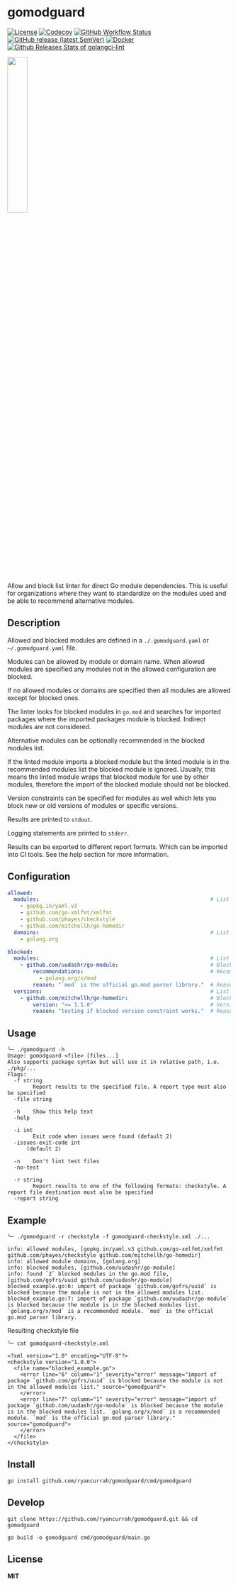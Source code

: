 # gomodguard
[![License](https://img.shields.io/github/license/ryancurrah/gomodguard?style=flat-square)](/LICENSE)
[![Codecov](https://img.shields.io/codecov/c/gh/ryancurrah/gomodguard?style=flat-square)](https://codecov.io/gh/ryancurrah/gomodguard)
[![GitHub Workflow Status](https://img.shields.io/github/actions/workflow/status/ryancurrah/gomodguard/go.yml?branch=main&logo=Go&style=flat-square)](https://github.com/ryancurrah/gomodguard/actions?query=workflow%3AGo)
[![GitHub release (latest SemVer)](https://img.shields.io/github/v/release/ryancurrah/gomodguard?style=flat-square)](https://github.com/ryancurrah/gomodguard/releases/latest)
[![Docker](https://img.shields.io/docker/pulls/ryancurrah/gomodguard?style=flat-square)](https://hub.docker.com/r/ryancurrah/gomodguard)
[![Github Releases Stats of golangci-lint](https://img.shields.io/github/downloads/ryancurrah/gomodguard/total.svg?logo=github&style=flat-square)](https://somsubhra.com/github-release-stats/?username=ryancurrah&repository=gomodguard)

<img src="https://storage.googleapis.com/gopherizeme.appspot.com/gophers/9afcc208898c763be95f046eb2f6080146607209.png" width="30%">

Allow and block list linter for direct Go module dependencies. This is useful for organizations where they want to standardize on the modules used and be able to recommend alternative modules.

## Description

Allowed and blocked modules are defined in a `./.gomodguard.yaml` or `~/.gomodguard.yaml` file. 

Modules can be allowed by module or domain name. When allowed modules are specified any modules not in the allowed configuration are blocked.

If no allowed modules or domains are specified then all modules are allowed except for blocked ones.

The linter looks for blocked modules in `go.mod` and searches for imported packages where the imported packages module is blocked. Indirect modules are not considered.

Alternative modules can be optionally recommended in the blocked modules list.

If the linted module imports a blocked module but the linted module is in the recommended modules list the blocked module is ignored. Usually, this means the linted module wraps that blocked module for use by other modules, therefore the import of the blocked module should not be blocked.

Version constraints can be specified for modules as well which lets you block new or old versions of modules or specific versions.

Results are printed to `stdout`.

Logging statements are printed to `stderr`.

Results can be exported to different report formats. Which can be imported into CI tools. See the help section for more information.

## Configuration

```yaml
allowed:
  modules:                                                      # List of allowed modules
    - gopkg.in/yaml.v3
    - github.com/go-xmlfmt/xmlfmt
    - github.com/phayes/checkstyle
    - github.com/mitchellh/go-homedir
  domains:                                                      # List of allowed module domains
    - golang.org

blocked:
  modules:                                                      # List of blocked modules
    - github.com/uudashr/go-module:                             # Blocked module
        recommendations:                                        # Recommended modules that should be used instead (Optional)
          - golang.org/x/mod                           
        reason: "`mod` is the official go.mod parser library."  # Reason why the recommended module should be used (Optional)
  versions:                                                     # List of blocked module version constraints.
    - github.com/mitchellh/go-homedir:                          # Blocked module with version constraint.
        version: "<= 1.1.0"                                     # Version constraint, see https://github.com/Masterminds/semver#basic-comparisons.
        reason: "testing if blocked version constraint works."  # Reason why the version constraint exists.
```

## Usage

```
╰─ ./gomodguard -h
Usage: gomodguard <file> [files...]
Also supports package syntax but will use it in relative path, i.e. ./pkg/...
Flags:
  -f string
    	Report results to the specified file. A report type must also be specified
  -file string

  -h	Show this help text
  -help

  -i int
    	Exit code when issues were found (default 2)
  -issues-exit-code int 
      (default 2)
  
  -n	Don't lint test files
  -no-test

  -r string
    	Report results to one of the following formats: checkstyle. A report file destination must also be specified
  -report string
```

## Example

```
╰─ ./gomodguard -r checkstyle -f gomodguard-checkstyle.xml ./...

info: allowed modules, [gopkg.in/yaml.v3 github.com/go-xmlfmt/xmlfmt github.com/phayes/checkstyle github.com/mitchellh/go-homedir]
info: allowed module domains, [golang.org]
info: blocked modules, [github.com/uudashr/go-module]
info: found `2` blocked modules in the go.mod file, [github.com/gofrs/uuid github.com/uudashr/go-module]
blocked_example.go:6: import of package `github.com/gofrs/uuid` is blocked because the module is not in the allowed modules list.
blocked_example.go:7: import of package `github.com/uudashr/go-module` is blocked because the module is in the blocked modules list. `golang.org/x/mod` is a recommended module. `mod` is the official go.mod parser library.
```

Resulting checkstyle file

```
╰─ cat gomodguard-checkstyle.xml

<?xml version="1.0" encoding="UTF-8"?>
<checkstyle version="1.0.0">
  <file name="blocked_example.go">
    <error line="6" column="1" severity="error" message="import of package `github.com/gofrs/uuid` is blocked because the module is not in the allowed modules list." source="gomodguard">
    </error>
    <error line="7" column="1" severity="error" message="import of package `github.com/uudashr/go-module` is blocked because the module is in the blocked modules list. `golang.org/x/mod` is a recommended module. `mod` is the official go.mod parser library." source="gomodguard">
    </error>
  </file>
</checkstyle>
```

## Install

```
go install github.com/ryancurrah/gomodguard/cmd/gomodguard
```

## Develop

```
git clone https://github.com/ryancurrah/gomodguard.git && cd gomodguard

go build -o gomodguard cmd/gomodguard/main.go
```

## License

**MIT**
